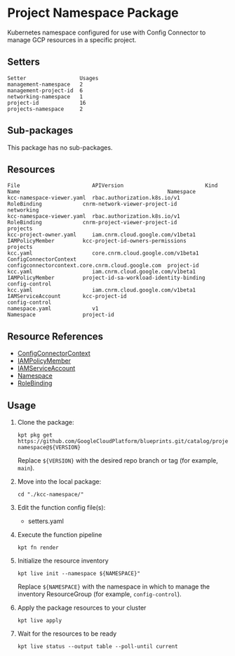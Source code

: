 # Project Namespace Package

Kubernetes namespace configured for use with Config Connector to manage GCP
resources in a specific project.

## Setters

```
Setter                 Usages
management-namespace   2
management-project-id  6
networking-namespace   1
project-id             16
projects-namespace     2
```

## Sub-packages

This package has no sub-packages.

## Resources

```
File                       APIVersion                          Kind                    Name                                               Namespace
kcc-namespace-viewer.yaml  rbac.authorization.k8s.io/v1        RoleBinding             cnrm-network-viewer-project-id                     networking
kcc-namespace-viewer.yaml  rbac.authorization.k8s.io/v1        RoleBinding             cnrm-project-viewer-project-id                     projects
kcc-project-owner.yaml     iam.cnrm.cloud.google.com/v1beta1   IAMPolicyMember         kcc-project-id-owners-permissions                  projects
kcc.yaml                   core.cnrm.cloud.google.com/v1beta1  ConfigConnectorContext  configconnectorcontext.core.cnrm.cloud.google.com  project-id
kcc.yaml                   iam.cnrm.cloud.google.com/v1beta1   IAMPolicyMember         project-id-sa-workload-identity-binding            config-control
kcc.yaml                   iam.cnrm.cloud.google.com/v1beta1   IAMServiceAccount       kcc-project-id                                     config-control
namespace.yaml             v1                                  Namespace               project-id
```

## Resource References

- [ConfigConnectorContext](https://cloud.google.com/config-connector/docs/how-to/advanced-install#addon-configuring)
- [IAMPolicyMember](https://cloud.google.com/config-connector/docs/reference/resource-docs/iam/iampolicymember)
- [IAMServiceAccount](https://cloud.google.com/config-connector/docs/reference/resource-docs/iam/iamserviceaccount)
- [Namespace](https://kubernetes.io/docs/reference/generated/kubernetes-api/v1.21/#namespace-v1-core)
- [RoleBinding](https://kubernetes.io/docs/reference/generated/kubernetes-api/v1.21/#rolebinding-v1-rbac-authorization-k8s-io)

## Usage

1.  Clone the package:
    ```
    kpt pkg get https://github.com/GoogleCloudPlatform/blueprints.git/catalog/project/kcc-namespace@${VERSION}
    ```
    Replace `${VERSION}` with the desired repo branch or tag
    (for example, `main`).

1.  Move into the local package:
    ```
    cd "./kcc-namespace/"
    ```

1.  Edit the function config file(s):
    - setters.yaml

1.  Execute the function pipeline
    ```
    kpt fn render
    ```

1.  Initialize the resource inventory
    ```
    kpt live init --namespace ${NAMESPACE}"
    ```
    Replace `${NAMESPACE}` with the namespace in which to manage
    the inventory ResourceGroup (for example, `config-control`).

1.  Apply the package resources to your cluster
    ```
    kpt live apply
    ```

1.  Wait for the resources to be ready
    ```
    kpt live status --output table --poll-until current
    ```


